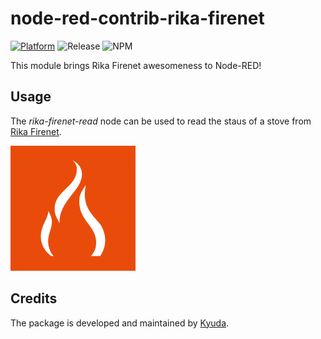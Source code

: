 # node-red-contrib-rika-firenet

[![Platform](https://img.shields.io/badge/platform-Node--RED-red)](https://nodered.org)
![Release](https://img.shields.io/npm/v/@kyuda/node-red-contrib-rika-firenet.svg)
![NPM](https://img.shields.io/npm/dm/@kyuda/node-red-contrib-rika-firenet.svg)

This module brings Rika Firenet awesomeness to Node-RED!

## Usage

The *rika-firenet-read* node can be used to read the staus of a stove from [Rika Firenet](https://www.rika-firenet.com).

![Firenet](/packages/node-red-contrib-rika-firenet/docs/firenet.svg)

## Credits

The package is developed and maintained by [Kyuda](https://www.kyuda.io/).